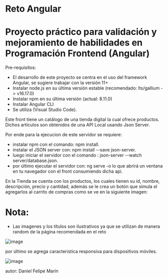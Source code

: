 # Reto Angular 

# Proyecto práctico para validación y mejoramiento de habilidades en Programación Frontend (Angular)

Pre-requisitos:
- El desarrollo de este proyecto se centra en el uso del framework Angular, se sugiere trabajar con la versión 11+
- Instalar node.js en su última versión estable (recomendado: lts/gallium -> v16.17.0)
- Instalar npm en su última versión (actual: 8.11.0)
- Instalar Angular CLI
- Se utiliza  (Visual Studio Code).

Este front tiene un catálogo de una tienda digital la cual ofrece productos.
Dichos artículos son obtenidos de una API Local usando Json Server.

Por ende para la ejecucion de este servidor se requiere:

- instalar npm con el comando: npm install.
- instalar el JSON server con: npm install --save json-server.
- luego iniciar el servidor con el comando : json-server --watch server/database.json.
- por último ejecutar el servidor con: ng serve -o lo que abrirá un ventana en tu navegador con el front consumiendo dicha api.


En la Tienda se cuenta con los productos, los cuales tienen su id, nombre, descripción, precio y cantidad, además se le crea 
un botón que simula el agregarlos al carrito de compras como se ve en la siguiente imagen:

# Nota:
- Las imagenes y los títulos son ilustrativos ya que se utilizan de manera random de la página recomendada en el reto

![image](https://user-images.githubusercontent.com/51167724/186485800-0590d843-bc22-45c5-875c-382c00d60cf9.png)


por último se agrega caracteristica responsiva para dispositivos móviles.

![image](https://user-images.githubusercontent.com/51167724/186486567-271cb012-d8dd-4109-8b37-c6ae8f1abffa.png)


autor: Daniel Felipe Marín
